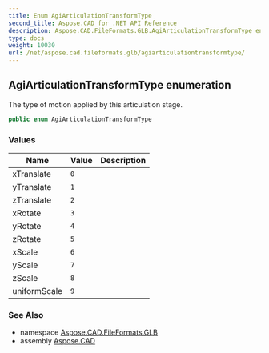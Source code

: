 ```yaml
---
title: Enum AgiArticulationTransformType
second_title: Aspose.CAD for .NET API Reference
description: Aspose.CAD.FileFormats.GLB.AgiArticulationTransformType enum. The type of motion applied by this articulation stage
type: docs
weight: 10030
url: /net/aspose.cad.fileformats.glb/agiarticulationtransformtype/
---
```

## AgiArticulationTransformType enumeration

The type of motion applied by this articulation stage.

```csharp
public enum AgiArticulationTransformType
```

### Values

| Name | Value | Description |
| --- | --- | --- |
| xTranslate | `0` |  |
| yTranslate | `1` |  |
| zTranslate | `2` |  |
| xRotate | `3` |  |
| yRotate | `4` |  |
| zRotate | `5` |  |
| xScale | `6` |  |
| yScale | `7` |  |
| zScale | `8` |  |
| uniformScale | `9` |  |

### See Also

* namespace [Aspose.CAD.FileFormats.GLB](../../aspose.cad.fileformats.glb/)
* assembly [Aspose.CAD](../../)


